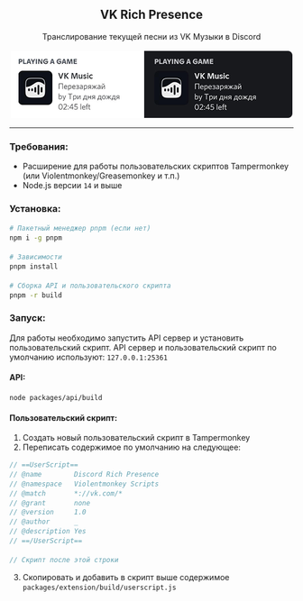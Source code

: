 ## <center>VK Rich Presence</center>

<center>Транслирование текущей песни из VK Музыки в Discord</center>
<br/>
<center><img src="docs/rich-presence.png" width="500" /></center>

---

### Требования:

- Расширение для работы пользовательских скриптов Tampermonkey (или Violentmonkey/Greasemonkey и т.п.)
- Node.js версии `14` и выше

### Установка:

```sh
# Пакетный менеджер pnpm (если нет)
npm i -g pnpm

# Зависимости
pnpm install

# Сборка API и пользовательского скрипта
pnpm -r build
```

### Запуск:

Для работы необходимо запустить API сервер и установить пользовательский скрипт.
API сервер и пользовательский скрипт по умолчанию используют: `127.0.0.1:25361`

#### API:

```
node packages/api/build
```

#### Пользовательский скрипт:

1. Создать новый пользовательский скрипт в Tampermonkey
2. Переписать содержимое по умолчанию на следующее:

```js
// ==UserScript==
// @name        Discord Rich Presence
// @namespace   Violentmonkey Scripts
// @match       *://vk.com/*
// @grant       none
// @version     1.0
// @author      _
// @description Yes
// ==/UserScript==

// Скрипт после этой строки
```

3. Скопировать и добавить в скрипт выше содержимое `packages/extension/build/userscript.js`
